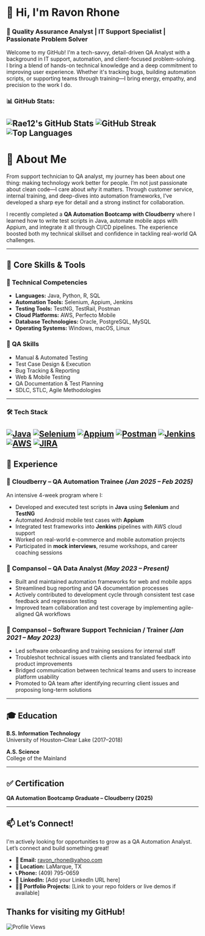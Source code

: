 # 👋 Hi, I'm Ravon Rhone  
### 💼 Quality Assurance Analyst | IT Support Specialist | Passionate Problem Solver  

Welcome to my GitHub! I'm a tech-savvy, detail-driven QA Analyst with a background in IT support, automation, and client-focused problem-solving. I bring a blend of hands-on technical knowledge and a deep commitment to improving user experience. Whether it's tracking bugs, building automation scripts, or supporting teams through training—I bring energy, empathy, and precision to the work I do.


### 📊 GitHub Stats:
![Rae12's GitHub Stats](https://github-readme-stats.vercel.app/api?username=Rae12&show_icons=true&theme=radical)
![GitHub Streak](https://streak-stats.demolab.com/?user=Rae12&theme=radical)
![Top Languages](https://github-readme-stats.vercel.app/api/top-langs/?username=Rae12&layout=compact&theme=radical)
---
# 🚀 About Me
From support technician to QA analyst, my journey has been about one thing: making technology work better for people. I’m not just passionate about clean code—I care about *why* it matters. Through customer service, internal training, and deep-dives into automation frameworks, I’ve developed a sharp eye for detail and a strong instinct for collaboration.

I recently completed a **QA Automation Bootcamp with Cloudberry** where I learned how to write test scripts in Java, automate mobile apps with Appium, and integrate it all through CI/CD pipelines. The experience boosted both my technical skillset and confidence in tackling real-world QA challenges.

---
## 📌 Core Skills & Tools

### 🧰 Technical Competencies
- **Languages:** Java, Python, R, SQL  
- **Automation Tools:** Selenium, Appium, Jenkins  
- **Testing Tools:** TestNG, TestRail, Postman  
- **Cloud Platforms:** AWS, Perfecto Mobile  
- **Database Technologies:** Oracle, PostgreSQL, MySQL  
- **Operating Systems:** Windows, macOS, Linux  

### 🧪 QA Skills
- Manual & Automated Testing  
- Test Case Design & Execution  
- Bug Tracking & Reporting  
- Web & Mobile Testing  
- QA Documentation & Test Planning  
- SDLC, STLC, Agile Methodologies  

---
### 🛠 Tech Stack
[![Java](https://img.shields.io/badge/Java-ED8B00?style=for-the-badge&logo=java&logoColor=white)](https://www.java.com)
[![Selenium](https://img.shields.io/badge/Selenium-43B02A?style=for-the-badge&logo=selenium&logoColor=white)](https://www.selenium.dev/)
[![Appium](https://img.shields.io/badge/Appium-000000?style=for-the-badge&logo=appium&logoColor=white)](https://appium.io/)
[![Postman](https://img.shields.io/badge/Postman-FF6C37?style=for-the-badge&logo=postman&logoColor=white)](https://www.postman.com/)
[![Jenkins](https://img.shields.io/badge/Jenkins-D24939?style=for-the-badge&logo=jenkins&logoColor=white)](https://www.jenkins.io/)
[![AWS](https://img.shields.io/badge/AWS-232F3E?style=for-the-badge&logo=amazon-aws&logoColor=white)](https://aws.amazon.com/)
[![JIRA](https://img.shields.io/badge/JIRA-0052CC?style=for-the-badge&logo=jira&logoColor=white)](https://www.atlassian.com/software/jira)
---
## 🧭 Experience

### 🔹 **Cloudberry** – QA Automation Trainee *(Jan 2025 – Feb 2025)*  
An intensive 4-week program where I:
- Developed and executed test scripts in **Java** using **Selenium** and **TestNG**  
- Automated Android mobile test cases with **Appium**  
- Integrated test frameworks into **Jenkins** pipelines with AWS cloud support  
- Worked on real-world e-commerce and mobile automation projects  
- Participated in **mock interviews**, resume workshops, and career coaching sessions

### 🔹 **Compansol** – QA Data Analyst *(May 2023 – Present)*  
- Built and maintained automation frameworks for web and mobile apps  
- Streamlined bug reporting and QA documentation processes  
- Actively contributed to development cycle through consistent test case feedback and regression testing  
- Improved team collaboration and test coverage by implementing agile-aligned QA workflows

### 🔹 **Compansol** – Software Support Technician / Trainer *(Jan 2021 – May 2023)*  
- Led software onboarding and training sessions for internal staff  
- Troubleshot technical issues with clients and translated feedback into product improvements  
- Bridged communication between technical teams and users to increase platform usability  
- Promoted to QA team after identifying recurring client issues and proposing long-term solutions

---

## 🎓 Education

**B.S. Information Technology**  
University of Houston–Clear Lake (2017–2018)  

**A.S. Science**  
College of the Mainland  

---

## ✅ Certification

**QA Automation Bootcamp Graduate – Cloudberry (2025)**

---

## 📫 Let’s Connect!

I'm actively looking for opportunities to grow as a QA Automation Analyst. Let’s connect and build something great!

- **📧 Email:** ravon_rhone@yahoo.com  
- **📍 Location:** LaMarque, TX  
- **📞 Phone:** (409) 795-0659  
- **🔗 LinkedIn:** [Add your LinkedIn URL here]  
- **🧑‍💻 Portfolio Projects:** [Link to your repo folders or live demos if available]

Thanks for visiting my GitHub!
---

![Profile Views](https://komarev.com/ghpvc/?username=Rae12&color=blue)
